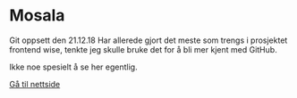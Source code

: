 # Mosala
Git oppsett den 21.12.18
Har allerede gjort det meste som trengs i prosjektet frontend wise, tenkte jeg skulle bruke det for å bli mer kjent med GitHub.

Ikke noe spesielt å se her egentlig.


<!--
<a href="http://SanderGodard.GitHub.io/Mosala/index.html" target="_blank">Gå til nettside</a>
-->


<a href="http://klasserom.net/204/Elev20416/Eget%20arbeid/Mosala/" target="_blank">Gå til nettside</a>
